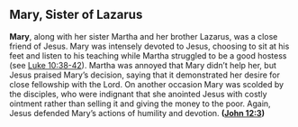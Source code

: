 
## Mary, Sister of Lazarus

**Mary**, along with her sister Martha and her brother Lazarus, was a close friend of Jesus. Mary was intensely devoted to Jesus, choosing to sit at his feet and listen to his teaching while Martha struggled to be a good hostess (see [Luke 10:38-42](https://www.esv.org/Luke+10%3A38%E2%80%9342/)). Martha was annoyed that Mary didn’t help her, but Jesus praised Mary’s decision, saying that it demonstrated her desire for close fellowship with the Lord. On another occasion Mary was scolded by the disciples, who were indignant that she anointed Jesus with costly ointment rather than selling it and giving the money to the poor. Again, Jesus defended Mary’s actions of humility and devotion. **([John 12:3](https://www.esv.org/John+12%3A3/))**

